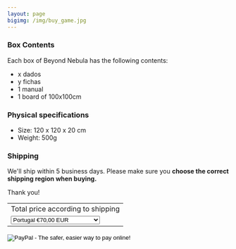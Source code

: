 ```yaml
---
layout: page
bigimg: /img/buy_game.jpg
---
```


### Box Contents
Each box of Beyond Nebula has the following contents:

- x dados
- y fichas
- 1 manual
- 1 board of 100x100cm

### Physical specifications

- Size: 120 x 120 x 20 cm
- Weight: 500g

### Shipping

We'll ship within 5 business days.
Please make sure you **choose the correct shipping region when buying.**

Thank you!


<form action="https://www.paypal.com/cgi-bin/webscr" method="post" target="_top">
<input type="hidden" name="cmd" value="_s-xclick">
<input type="hidden" name="hosted_button_id" value="U8NW3WZYB7YTS">
<table>
<tr><td><input type="hidden" name="on0" value="Total price according to shipping">Total price according to shipping</td></tr><tr><td><select name="os0">
  <option value="Portugal">Portugal €70,00 EUR</option>
  <option value="Europe">Europe €80,00 EUR</option>
  <option value="Rest of the World">Rest of the World €90,00 EUR</option>
</select> </td></tr>
</table>
<input type="hidden" name="currency_code" value="EUR">
<input type="image" src="https://www.paypalobjects.com/en_US/i/btn/btn_buynowCC_LG.gif" border="0" name="submit" alt="PayPal - The safer, easier way to pay online!">
<img alt="" border="0" src="https://www.paypalobjects.com/en_US/i/scr/pixel.gif" width="1" height="1">
</form>

